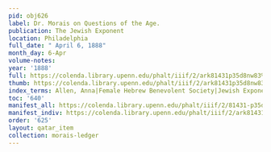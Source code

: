 ```yaml
---
pid: obj626
label: Dr. Morais on Questions of the Age.
publication: The Jewish Exponent
location: Philadelphia
full_date: " April 6, 1888"
month_day: 6-Apr
volume-notes:
year: '1888'
full: https://colenda.library.upenn.edu/phalt/iiif/2/ark81431p35d8nw83%2FSHA256E-s6744273--a3be5937c8f146275f725a6f414b07385483e9d8088631546da949dd76167b1f.jpeg/full/3500,/0/default.jpg
thumb: https://colenda.library.upenn.edu/phalt/iiif/2/ark81431p35d8nw83%2FSHA256E-s6744273--a3be5937c8f146275f725a6f414b07385483e9d8088631546da949dd76167b1f.jpeg/full/!200,200/0/default.jpg
index_terms: Allen, Anna|Female Hebrew Benevolent Society|Jewish Exponent (Philadelphia)
toc: '640'
manifest_all: https://colenda.library.upenn.edu/phalt/iiif/2/81431-p35d8nw83/manifest
manifest_indiv: https://colenda.library.upenn.edu/phalt/iiif/2/ark81431p35d8nw83%2FSHA256E-s6744273--a3be5937c8f146275f725a6f414b07385483e9d8088631546da949dd76167b1f.jpeg
order: '625'
layout: qatar_item
collection: morais-ledger
---
```

